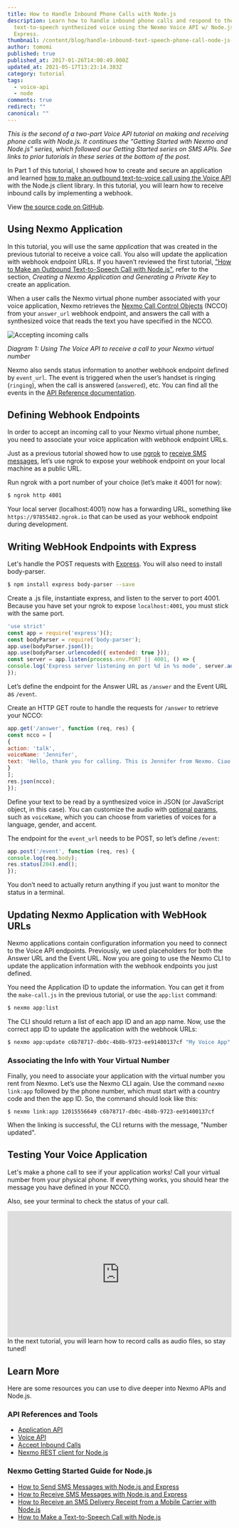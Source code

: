 ```yaml
---
title: How to Handle Inbound Phone Calls with Node.js
description: Learn how to handle inbound phone calls and respond to them with a
  text-to-speech synthesized voice using the Nexmo Voice API w/ Node.js &
  Express.
thumbnail: /content/blog/handle-inbound-text-speech-phone-call-node-js-dr/voice-receive-node.png
author: tomomi
published: true
published_at: 2017-01-26T14:00:49.000Z
updated_at: 2021-05-17T13:23:14.383Z
category: tutorial
tags:
  - voice-api
  - node
comments: true
redirect: ""
canonical: ""
---
```

*This is the second of a two-part Voice API tutorial on making and receiving phone calls with Node.js. It continues the “Getting Started with Nexmo and Node.js” series, which followed our Getting Started series on SMS APIs. See links to prior tutorials in these series at the bottom of the post.*

In Part 1 of this tutorial, I showed how to create and secure an application and learned [how to make an outbound text-to-voice call using the Voice API](https://learn.vonage.com/blog/2017/01/12/make-outbound-text-speech-phone-call-node-js-dr/) with the Node.js client library. In this tutorial, you will learn how to receive inbound calls by implementing a webhook.

View [the source code on GitHub](https://github.com/nexmo-community/nexmo-node-quickstart/blob/master/voice/receive-call-webhook.js).

<sign-up number></sign-up>

## Using Nexmo Application

In this tutorial, you will use the same *application* that was created in the previous tutorial to receive a voice call. You also will update the application with webhook endpoint URLs. If you haven’t reviewed the first tutorial, ["How to Make an Outbound Text-to-Speech Call with Node.js"](https://learn.vonage.com/blog/2017/01/12/make-outbound-text-speech-phone-call-node-js-dr/), refer to the section, *Creating a Nexmo Application and Generating a Private Key* to create an application.

When a user calls the Nexmo virtual phone number associated with your voice application, Nexmo retrieves the [Nexmo Call Control Objects](https://docs.nexmo.com/voice/voice-api/ncco-reference) (NCCO) from your `answer_url` webhook endpoint, and answers the call with a synthesized voice that reads the text you have specified in the NCCO.

![Accepting incoming calls](/content/blog/how-to-handle-inbound-phone-calls-with-node-js/voice-accept-call-diagram.png)

*Diagram 1: Using The Voice API to receive a call to your Nexmo virtual number*

Nexmo also sends status information to another webhook endpoint defined by `event_url`. The event is triggered when the user’s handset is ringing (`ringing`), when the call is answered (`answered`), etc. You can find all the events in the [API Reference documentation](https://docs.nexmo.com/voice/voice-api/api-reference#call_retrieve).

## Defining Webhook Endpoints

In order to accept an incoming call to your Nexmo virtual phone number, you need to associate your voice application with webhook endpoint URLs.

Just as a previous tutorial showed how to use [ngrok](https://ngrok.com/) to [receive SMS messages](https://learn.vonage.com/blog/2016/10/27/receive-sms-messages-node-js-express-dr/), let’s use ngrok to expose your webhook endpoint on your local machine as a public URL.

Run ngrok with a port number of your choice (let’s make it 4001 for now):

```bash
$ ngrok http 4001
```

Your local server (localhost:4001) now has a forwarding URL, something like `https://97855482.ngrok.io` that can be used as your webhook endpoint during development.

## Writing WebHook Endpoints with Express

Let's handle the POST requests with [Express](https://expressjs.com/). You will also need to install body-parser.

```bash
$ npm install express body-parser --save
```

Create a .js file, instantiate express, and listen to the server to port 4001. Because you have set your ngrok to expose `localhost:4001`, you must stick with the same port.

```javascript
'use strict'
const app = require('express')();
const bodyParser = require('body-parser');
app.use(bodyParser.json());
app.use(bodyParser.urlencoded({ extended: true }));
const server = app.listen(process.env.PORT || 4001, () => {
console.log('Express server listening on port %d in %s mode', server.address().port, app.settings.env);
});
```

Let’s define the endpoint for the Answer URL as `/answer` and the Event URL as `/event`.

Create an HTTP GET route to handle the requests for `/answer` to retrieve your NCCO:

```javascript
app.get('/answer', function (req, res) {
const ncco = [
{
action: 'talk',
voiceName: 'Jennifer',
text: 'Hello, thank you for calling. This is Jennifer from Nexmo. Ciao.'
}
];
res.json(ncco);
});
```

Define your text to be read by a synthesized voice in JSON (or JavaScript object, in this case). You can customize the audio with [optional params](https://docs.nexmo.com/voice/voice-api/ncco-reference), such as `voiceName`, which you can choose from varieties of voices for a language, gender, and accent.

The endpoint for the `event_url` needs to be POST, so let’s define `/event`:

```javascript
app.post('/event', function (req, res) {
console.log(req.body);
res.status(204).end();
});
```

You don’t need to actually return anything if you just want to monitor the status in a terminal.

## Updating Nexmo Application with WebHook URLs

Nexmo applications contain configuration information you need to connect to the Voice API endpoints. Previously, we used placeholders for both the Answer URL and the Event URL. Now you are going to use the Nexmo CLI to update the application information with the webhook endpoints you just defined.

You need the Application ID to update the information. You can get it from the `make-call.js` in the previous tutorial, or use the `app:list` command:

```bash
$ nexmo app:list
```

The CLI should return a list of each app ID and an app name. Now, use the correct app ID to update the application with the webhook URLs:

```bash
$ nexmo app:update c6b78717-db0c-4b8b-9723-ee91400137cf "My Voice App" https://97855482.ngrok.io/answer https://97855482.ngrok.io/event
```

### Associating the Info with Your Virtual Number

Finally, you need to associate your application with the virtual number you rent from Nexmo. Let’s use the Nexmo CLI again. Use the command `nexmo link:app` followed by the phone number, which must start with a country code and then the app ID. So, the command should look like this:

```
$ nexmo link:app 12015556649 c6b78717-db0c-4b8b-9723-ee91400137cf
```

When the linking is successful, the CLI returns with the message, "Number updated".

## Testing Your Voice Application

Let's make a phone call to see if your application works! Call your virtual number from your physical phone. If everything works, you should hear the message you have defined in your NCCO.

Also, see your terminal to check the status of your call.

<style>.embed-container { position: relative; padding-bottom: 56.25%; height: 0; overflow: hidden; max-width: 100%; } .embed-container iframe, .embed-container object, .embed-container embed { position: absolute; top: 0; left: 0; width: 100%; height: 100%; }</style>

<div class="embed-container"><iframe width="300" height="150" src="https://www.youtube.com/embed/vuI82175gzo" frameborder="0" allowfullscreen="allowfullscreen"></iframe></div>
In the next tutorial, you will learn how to record calls as audio files, so stay tuned!

## Learn More

Here are some resources you can use to dive deeper into Nexmo APIs and Node.js.

### API References and Tools

* [Application API](https://docs.nexmo.com/tools/application-api)
* [Voice API](https://docs.nexmo.com/voice/voice-api)
* [Accept Inbound Calls](https://docs.nexmo.com/voice/voice-api/inbound-calls)
* [Nexmo REST client for Node.js](https://github.com/Nexmo/nexmo-node)

### Nexmo Getting Started Guide for Node.js

* [How to Send SMS Messages with Node.js and Express](https://learn.vonage.com/blog/2016/10/19/how-to-send-sms-messages-with-node-js-and-express-dr/)
* [How to Receive SMS Messages with Node.js and Express](https://learn.vonage.com/blog/2016/10/27/receive-sms-messages-node-js-express-dr/)
* [How to Receive an SMS Delivery Receipt from a Mobile Carrier with Node.js](https://learn.vonage.com/blog/2016/11/23/getting-a-sms-delivery-receipt-from-a-mobile-carrier-with-node-js-dr/)
* [How to Make a Text-to-Speech Call with Node.js](https://learn.vonage.com/blog/2017/01/12/make-outbound-text-speech-phone-call-node-js-dr/)